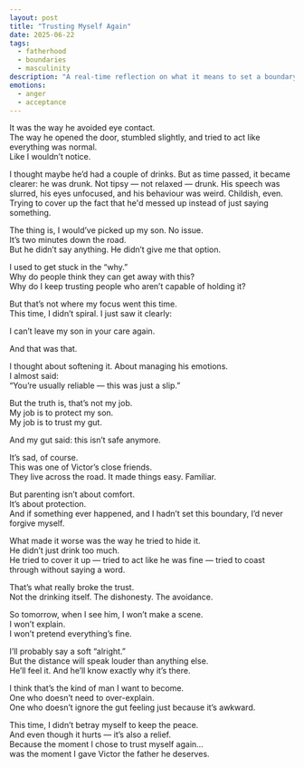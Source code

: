```yaml
---
layout: post
title: "Trusting Myself Again"
date: 2025-06-22
tags:
  - fatherhood
  - boundaries
  - masculinity
description: "A real-time reflection on what it means to set a boundary not out of anger, but out of clarity — and how that choice protected both my son and myself."
emotions:
  - anger
  - acceptance
---
```


It was the way he avoided eye contact.  
The way he opened the door, stumbled slightly, and tried to act like everything was normal.  
Like I wouldn’t notice.

I thought maybe he’d had a couple of drinks. But as time passed, it became clearer: he was drunk. Not tipsy — not relaxed — drunk. His speech was slurred, his eyes unfocused, and his behaviour was weird. Childish, even. Trying to cover up the fact that he'd messed up instead of just saying something.

The thing is, I would’ve picked up my son. No issue.  
It’s two minutes down the road.  
But he didn’t say anything. He didn’t give me that option.

I used to get stuck in the “why.”  
Why do people think they can get away with this?  
Why do I keep trusting people who aren’t capable of holding it?

But that’s not where my focus went this time.  
This time, I didn’t spiral. I just saw it clearly:

I can’t leave my son in your care again.

And that was that.

I thought about softening it. About managing his emotions.  
I almost said:  
“You’re usually reliable — this was just a slip.”

But the truth is, that’s not my job.  
My job is to protect my son.  
My job is to trust my gut.

And my gut said: this isn’t safe anymore.

It’s sad, of course.  
This was one of Victor’s close friends.  
They live across the road. It made things easy. Familiar.

But parenting isn’t about comfort.  
It’s about protection.  
And if something ever happened, and I hadn’t set this boundary, I’d never forgive myself.

What made it worse was the way he tried to hide it.  
He didn’t just drink too much.  
He tried to cover it up — tried to act like he was fine — tried to coast through without saying a word.

That’s what really broke the trust.  
Not the drinking itself. The dishonesty. The avoidance.

So tomorrow, when I see him, I won’t make a scene.  
I won’t explain.  
I won’t pretend everything’s fine.

I’ll probably say a soft “alright.”  
But the distance will speak louder than anything else.  
He’ll feel it. And he’ll know exactly why it’s there.

I think that’s the kind of man I want to become.  
One who doesn’t need to over-explain.  
One who doesn’t ignore the gut feeling just because it’s awkward.

This time, I didn’t betray myself to keep the peace.  
And even though it hurts — it’s also a relief.  
Because the moment I chose to trust myself again...  
was the moment I gave Victor the father he deserves.
